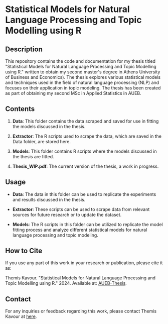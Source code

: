 # Statistical Models for Natural Language Processing and Topic Modelling using R

## Description
This repository contains the code and documentation for my thesis titled "Statistical Models for Natural Language Processing and Topic Modelling using R." written to obtain my second master's degree in Athens University of Business and Economics). The thesis explores various statistical models and techniques used in the field of natural language processing (NLP) and focuses on their application in topic modeling. The thesis has been created as part of obtaining my second MSc in Applied Statistics in AUEB.

## Contents

1. **Data**: This folder contains the data scraped and saved for use in fitting the models discussed in the thesis.

2. **Extractor**: The R scripts used to scrape the data, which are saved in the Data folder, are stored here.

3. **Models**: This folder contains R scripts where the models discussed in the thesis are fitted.

4. **Thesis_WIP.pdf**: The current version of the thesis, a work in progress.

## Usage

- **Data**: The data in this folder can be used to replicate the experiments and results discussed in the thesis. 

- **Extractor**: These scripts can be used to scrape data from relevant sources for future research or to update the dataset.

- **Models**: The R scripts in this folder can be utilized to replicate the model fitting process and analyze different statistical models for natural language processing and topic modeling.

## How to Cite

If you use any part of this work in your research or publication, please cite it as:

Themis Kavour. "Statistical Models for Natural Language Processing and Topic Modelling using R." 2024. Available at: [AUEB-Thesis](https://github.com/KavourEI/AUEB-Thesis).

## Contact

For any inquiries or feedback regarding this work, please contact Themis Kavour at [here](themis.kavour@icloud.com).
